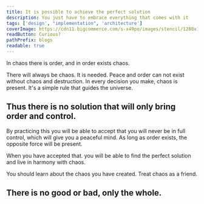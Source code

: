 ```yaml
---
title: It is possible to achieve the perfect solution
description: You just have to embrace everything that comes with it
tags: ['design', "implementation", 'architecture']
coverImage: https://cdn11.bigcommerce.com/s-x49po/images/stencil/1280x1280/products/41225/56447/ModernGicleeChinesePainting1_na_500_8041(1044)_4724X5906_0__53127.1564555321.jpg?c=2
readButton: Curious?
pathPrefix: blogs
readable: true
---
```


In chaos there is order, and in order exists chaos.

There will always be chaos. It is needed. Peace and order can not exist without chaos and destruction.
In every decision you make, chaos is present. It's a simple rule that guides the universe.

## Thus there is no solution that will only bring order and control.

By practicing this you will be able to accept that you will never be in full control, which will give you a peaceful mind.
As long as order exists, the opposite force will be present.

When you have accepted that. you will be able to find the perfect solution and live in harmony with chaos.

You should learn about the chaos you have created.
Treat chaos as a friend.

## There is no good or bad, only the whole.